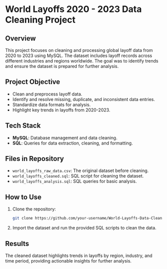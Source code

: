 # World Layoffs 2020 - 2023 Data Cleaning Project

## Overview
This project focuses on cleaning and processing global layoff data from 2020 to 2023 using MySQL. The dataset includes layoff records across different industries and regions worldwide. The goal was to identify trends and ensure the dataset is prepared for further analysis.

## Project Objective
- Clean and preprocess layoff data.
- Identify and resolve missing, duplicate, and inconsistent data entries.
- Standardize data formats for analysis.
- Highlight key trends in layoffs from 2020-2023.

## Tech Stack
- **MySQL**: Database management and data cleaning.
- **SQL**: Queries for data extraction, cleaning, and formatting.

## Files in Repository
- `world_layoffs_raw_data.csv`: The original dataset before cleaning.
- `world_layoffs_cleaned.sql`: SQL script for cleaning the dataset.
- `world_layoffs_analysis.sql`: SQL queries for basic analysis.

## How to Use
1. Clone the repository: 
   ```bash
   git clone https://github.com/your-username/World-Layoffs-Data-Cleaning-2020-2023.git
   ```
2. Import the dataset and run the provided SQL scripts to clean the data.

## Results
The cleaned dataset highlights trends in layoffs by region, industry, and time period, providing actionable insights for further analysis.
